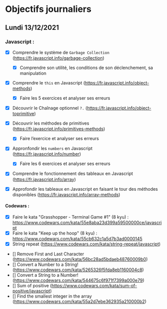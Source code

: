 # Objectifs journaliers

## Lundi 13/12/2021 


### Javascript :

* [x] Comprendre le système de `Garbage Collection` (https://fr.javascript.info/garbage-collection)
  * [x] Comprendre son utilité, les conditions de son déclenchement, sa manipulation
* [x] Comprendre le `this` en Javascript (https://fr.javascript.info/object-methods)
  * [x] Faire les 5 exercices et analyser ses erreurs
* [x] Découvrir le Chaînage optionnel `?.` (https://fr.javascript.info/object-toprimitive)
* [x] Découvrir les méthodes de primitives (https://fr.javascript.info/primitives-methods)
  * [x] Faire l’exercice et analyser ses erreurs
* [x] Appronfondir les `numbers` en Javascript (https://fr.javascript.info/number)
  * [x] Faire les 6 exercices et analyser ses erreurs
* [x] Comprendre le fonctionnement des tableaux en Javascript (https://fr.javascript.info/array)
* [x] Approfondir les tableaux en Javascript en faisant le tour des méthodes disponibles (https://fr.javascript.info/array-methods)




#### Codewars :

* [x] Faire le kata "Grasshopper - Terminal Game #1" (8 kyu) : https://www.codewars.com/kata/55e8aba23d399a59500000ce/javascript
* [x] Faire le kata "Keep up the hoop" (8 kyu) : https://www.codewars.com/kata/55cb632c1a5d7b3ad0000145
* [x] String repeat (https://www.codewars.com/kata/string-repeat/javascript)
* [] Remove First and Last Character (https://www.codewars.com/kata/56bc28ad5bdaeb48760009b0)
* [] Convert a Number to a String! (https://www.codewars.com/kata/5265326f5fda8eb1160004c8)
* [] Convert a String to a Number! (https://www.codewars.com/kata/544675c6f971f7399a000e79)
* [] Sum of positive (https://www.codewars.com/kata/sum-of-positive/javascript)
* [] Find the smallest integer in the array (https://www.codewars.com/kata/55a2d7ebe362935a210000b2)



